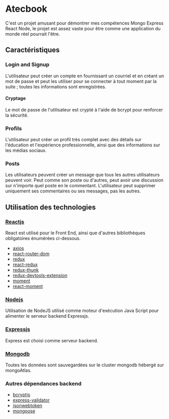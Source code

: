 # Atecbook
C'est un projet amusant pour démontrer mes compétences Mongo Express React Node, le projet est assez vaste pour être comme une application du monde réel pourrait l'être.

## Caractéristiques
### Login and Signup
L'utilisateur peut créer un compte en fournissant un courriel et en créant un mot de passe et peut les utiliser pour se connecter à tout moment par la suite ; toutes les informations sont enregistrées.

#### Cryptage
Le mot de passe de l'utilisateur est crypté à l'aide de bcrypt pour renforcer la sécurité.

### Profils
L'utilisateur peut créer un profil très complet avec des détails sur l'éducation et l'expérience professionnelle, ainsi que des informations sur les médias sociaux.

### Posts
Les utilisateurs peuvent créer un message que tous les autres utilisateurs peuvent voir. Peut comme son poste ou d'autres, peut avoir une discussion sur n'importe quel poste en le commentant. L'utilisateur peut supprimer uniquement ses commentaires ou ses messages, pas les autres.

## Utilisation des technologies

### [Reactjs](https://github.com/facebook/react) 
React est utilisé pour le Front End, ainsi que d'autres bibliothèques obligatoires énumérées ci-dessous.

* [axios](https://github.com/axios/axios)
* [react-router-dom](react-router-dom)
* [redux](https://github.com/reduxjs/redux)
* [react-redux](https://github.com/reduxjs/react-redux)
* [redux-thunk](https://github.com/reduxjs/redux-thunk)
* [redux-devtools-extension](https://github.com/zalmoxisus/redux-devtools-extension)
* [moment](https://github.com/moment/moment)
* [react-moment](https://github.com/headzoo/react-moment)

### [Nodejs](https://github.com/nodejs)
Utilisation de NodeJS utilisé comme moteur d'exécution Java Script pour alimenter le serveur backend Expressjs.

### [Expressjs](github.com/expressjs/express)
Express est choisi comme serveur backend.

### [Mongodb](https://github.com/mongodb/mongo)
Toutes les données sont sauvegardées sur le cluster mongodb hébergé sur mongoAtlas.

### Autres dépendances backend
* [bcryptjs](https://github.com/dcodeIO/bcrypt.js/blob/master/README.md)
* [express-validator](https://github.com/express-validator/express-validator)
* [jsonwebtoken](https://github.com/auth0/node-jsonwebtoken)
* [mongoose](https://github.com/Automattic/mongoose)
